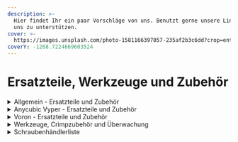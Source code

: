 ```yaml
---
description: >-
  Hier findet Ihr ein paar Vorschläge von uns. Benutzt gerne unsere Links, um
  uns zu unterstützen.
cover: >-
  https://images.unsplash.com/photo-1581166397057-235af2b3c6dd?crop=entropy&cs=tinysrgb&fm=jpg&ixid=MnwxOTcwMjR8MHwxfHNlYXJjaHw3fHx0b29sc3xlbnwwfHx8fDE2NjQyMTcxNzk&ixlib=rb-1.2.1&q=80
coverY: -1268.7224669603524
---
```


# Ersatzteile, Werkzeuge und Zubehör

<details>

<summary>Allgemein - Ersatzteile und Zubehör</summary>

* [ADXL Sensor (Version zur Cryd Doku)](https://arduino-projekte.info/produkt/gy-291-adxl345-3-achsen-gyroskop-beschleunigungssensor/)
* [ADXL Sensor mit USB Anschluss](https://lab4450.com/product/ksuba-adxl345/)
* [BLTouch Low Budget](https://amzn.to/3fiNNaa)
* [BLTouch Premium](https://amzn.to/3LHxJKZ)&#x20;
* [Bowden Schlauch Set](https://amzn.to/3BNtk4G)
* [Druckerkabel mit guter Schirmung USB-A auf USB-B](https://amzn.to/3UyPMax)
* [Filament Sensor BTT](https://amzn.to/3AJ0LXp)
* [FLsun Speeder Pad](https://flsun3d.com/products/speeder-pad)
* [Kugellager für Linearschienen MGN9](https://www.kugel-winnie.de/epages/62136757.sf/sece0e5ed3a63/?ObjectPath=/Shops/62136757/Products/010101128)
* [Kugellager für Linearschienen MGN12](https://www.kugel-winnie.de/epages/62136757.sf/sece0e5ed3a63/?ObjectPath=/Shops/62136757/Products/010101043)
* [Nozzle Bürste Messing](https://amzn.to/3MQLEhu)
* [Schraubensicherung](https://amzn.to/3dIOBo4)
* [Spindelfett](https://amzn.to/3UwNrN4)
* [Zahnriemen Turmberg3D GT2 2m x 6mm](https://amzn.to/3MQLdDS)

</details>

<details>

<summary>Anycubic Vyper - Ersatzteile und Zubehör</summary>

* [Druckkopf Hauptkabel Version C](https://www.3dprima.com/de/ersatzteile-zubehoer/hersteller/anycubic/anycubic-vyper-print-head-connection-cable/a-26731/?ReferrerID=13\&gclid=CjwKCAjwrqqSBhBbEiwAlQeqGjWVyTzLremFbQFbsDACdqVBTeKw-ARrHgt7JZJ9\_JFDuaBjRnFfdxoCbqwQAvD\_BwE)
* [Hotend Socke Volcano Heatblock ](https://amzn.to/3wE0xy0)
* [Vyper Extended Mainboard Stock Toolhead (MakerPanda) (Coupon: CRYDTEAM (-8 USD))](https://a.aliexpress.com/\_uABElR)
* [Vyper Extended Mainboard Stealthburner Toolhead (MakerPanda)](https://a.aliexpress.com/\_v14q39)
* [Vyper Extended Stealthburner Mod Hardware Kit (MakerPanda)](https://a.aliexpress.com/\_uyVB2q)
* [Vyper Extended Stealthburner Mod Full Kit (Blurolls)](https://a.aliexpress.com/\_ugtU5h)
* [Nozzle Messing](https://amzn.to/3LKERVC)
* [Nozzle Premium Mikro Swiss](https://amzn.to/3UDAJw9)

</details>

<details>

<summary>Voron - Ersatzteile und Zubehör</summary>

* [Nozzle Phaetus Hardened Steel 0,4mm](https://amzn.to/3SwAZLt)

</details>

<details>

<summary>Werkzeuge, Crimpzubehör und Überwachung</summary>

* [Bügelmessschraube Low Budget](https://amzn.to/3xSPDVA)
* [Bügelmessschraube Premium](https://amzn.to/3SzbbOK)
* [Cam mit Nachtsicht](https://amzn.to/3fiilZs)
* [Cam USB Webcams](https://amzn.to/3dCIVw9)
* [Crimp Set](https://amzn.to/3fn3WuU)
* [Crimp Set 2](https://amzn.to/3Cbm58i)
* [JST XH 2,54mm](https://amzn.to/3UG00Wi)
* [JST PH 2mm](https://amzn.to/3fkbyhM)
* [Lötkolben](https://amzn.to/3Rs8ePn)
* [Lötstation](https://amzn.to/3fgR5dS)
* [Messschieber Low Budget](https://amzn.to/3SC4ITv)
* [Messschieber Premium](https://amzn.to/3fmNvPD)
* [Raspberry PI Jumperkabel (Dupont)](https://amzn.to/3LJHqsv)
* [Rauchmelder mit App-Funktion](https://amzn.to/3zzAvNv) (aus dem Livestream vom 01.11.2022)

</details>

<details>

<summary>Schraubenhändlerliste</summary>

\- [https://www.screwsandmore.de/](https://www.screwsandmore.de/)&#x20;

\- [http://schrauben-niro.de/](http://schrauben-niro.de/)&#x20;

\- [https://schrauben-expert.de/Screws](https://schrauben-expert.de/Screws)&#x20;

\- [https://www.schraubenking-shop.de/](https://www.schraubenking-shop.de/)&#x20;

\- [https://www.frantos.com/de/](https://www.frantos.com/de/)&#x20;

\- [https://www.schraubenluchs.de/BEFESTIGUNGSTECHNIK](https://www.schraubenluchs.de/BEFESTIGUNGSTECHNIK)&#x20;

\- [https://www.rosentaler-schrauben.de/Schrauben---3063.html](https://www.rosentaler-schrauben.de/Schrauben---3063.html)&#x20;

\- [https://www.schraubenkasten.de/](https://www.schraubenkasten.de/)&#x20;

\- [https://online-schrauben.de/shop/](https://online-schrauben.de/shop/)&#x20;

\- [https://minischrauben.com/](https://minischrauben.com/)&#x20;

\- [https://rc-schrauben.de/](https://rc-schrauben.de/)&#x20;

\- [https://www.schrauben-steinhauer.de/](https://www.schrauben-steinhauer.de/)

</details>
